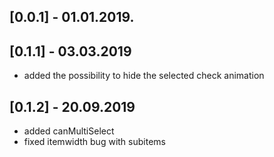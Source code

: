 ## [0.0.1] - 01.01.2019.

## [0.1.1] - 03.03.2019

- added the possibility to hide the selected check animation

## [0.1.2] - 20.09.2019

- added canMultiSelect
- fixed itemwidth bug with subitems
